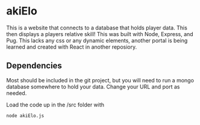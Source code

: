 # akiElo

This is a website that connects to a database that holds player data.  This then displays a players relative skill!  This was built with Node, Express, and Pug.  This lacks any css or any dynamic elements, another portal is being learned and created with React in another reposiory.  

## Dependencies
Most should be included in the git project, but you will need to run a mongo database somewhere to hold your data.  Change your URL and port as needed.    

Load the code up in the /src folder with

`node akiElo.js`

